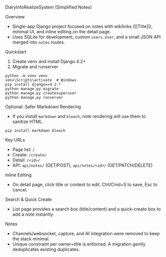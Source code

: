 DiaryInfoRealizeSystem (Simplified Notes)

Overview
- Single-app Django project focused on notes with wikilinks ([[Title]]), minimal UI, and inline editing on the detail page.
- Uses SQLite for development, custom `users.User`, and a small JSON API merged into `notes` routes.

Quickstart
1) Create venv and install Django 4.2+
2) Migrate and runserver

```
python -m venv venv
venv\Scripts\activate  # Windows
pip install django==4.2.*
python manage.py migrate
python manage.py createsuperuser
python manage.py runserver
```

Optional: Safer Markdown Rendering
- If you install `markdown` and `bleach`, note rendering will use them to sanitize HTML.

```
pip install markdown bleach
```

Key URLs
- Page list: `/`
- Create: `/create/`
- Detail: `/<id>/`
- API: `api/notes/` (GET/POST), `api/notes/<id>/` (GET/PATCH/DELETE)

Inline Editing
- On detail page, click title or content to edit. Ctrl/Cmd+S to save, Esc to cancel.

Search & Quick Create
- List page provides a search box (title/content) and a quick-create box to add a note instantly.

Notes
- Channels/websocket, capture, and AI integration were removed to keep the stack minimal.
- Unique constraint per owner+title is enforced. A migration gently deduplicates existing duplicates.

